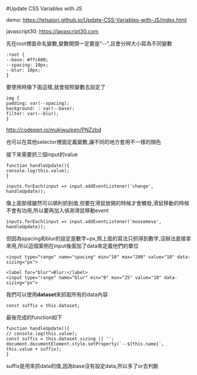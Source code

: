 #Update CSS Variables with JS

demo:
https://telsaiori.github.io/Update-CSS-Variables-with-JS/index.html

javascript30:
https://javascript30.com


先在root裡面命名變數,變數開頭一定要是"--",且會分辨大小寫為不同變數
```
:root {
--base: #ffc600;
--spacing: 10px;
--blur: 10px;
}
```
要使用時像下面這樣,就會按照變數去設定了
```
img {
padding: var(--spacing);
background: : var(--base);
filter: var(--blur);
}
```
http://codepen.io/mukiwu/pen/PNZzbd

也可以在其他selector裡面定義變數,讓不同的地方套用不一樣的顏色

接下來需要抓三個input的value
```
function handleUpdate(){
console.log(this.value);
}

inputs.forEach(input => input.addEventListener('change', handleUpdate));
```

像上面那樣雖然可以順利抓到值,但要在滑鼠放開的時候才會觸發,滑鼠移動的時候不會有功用,所以要再加入偵測滑鼠移動event
```
inputs.forEach(input => input.addEventListener('mousemove', handleUpdate));
```
但因為spacing和blur的設定是數字+px,照上面的寫法只抓得到數字,沒辦法直接拿來用,所以這個案例在input後面加了data來定義他們的單位
```
<input type="range" name="spacing" min="10" max="200" value="10" data-sizing="px">

<label for="blur">Blur:</label>
<input type="range" name="blur" min="0" max="25" value="10" data-sizing="px">
```
我們可以使用**dataset**來抓取所有的data內容
```
const suffix = this.dataset;
```
最後完成的function如下
```
function handleUpdate(){
// console.log(this.value);
const suffix = this.dataset.sizing || '';
document.documentElement.style.setProperty(`--${this.name}`, this.value + suffix);
}
```
suffix是用來抓data的值,因為base沒有設定data,所以多了or去判斷



